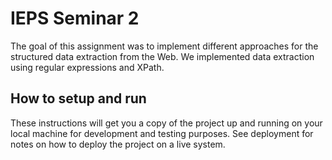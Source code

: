 # IEPS Seminar 2

The goal of this assignment was to implement different approaches for the structured data extraction from the Web. We implemented data extraction using regular expressions and XPath.

## How to setup and run

These instructions will get you a copy of the project up and running on your local machine for development and testing purposes. See deployment for notes on how to deploy the project on a live system.

